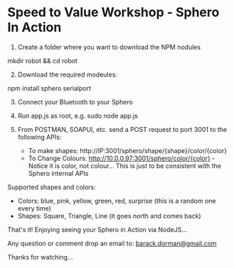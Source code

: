 # Speed to Value Workshop - Sphero In Action

1) Create a folder where you want to download the NPM nodules

mkdir robot && cd robot

2) Download the required modeules:

npm install sphero serialport


3) Connect your Bluetooth to your Sphero

4) Run app.js as root, e.g. sudo node app.js

5) From POSTMAN, SOAPUI, etc. send a POST request to port 3001 to the following APIs:


    - To make shapes: http://IP:3001/sphero/shape/{shape}/color/{color}
    - To Change Colours: http://10.0.0.97:3001/sphero/color/{color}   - Notice it is color, not colour… This is just to be consistent with the Sphero internal APIs

Supported shapes and colors:

-	Colors: blue, pink, yellow, green, red, surprise (this is a random one every time)
-	Shapes: Square, Triangle, Line (it goes north and comes back)

That's it! Enjoying seeing your Sphero in Action via NodeJS...

Any question or comment drop an email to: barack.dorman@gmail.com

Thanks for watching...
